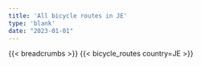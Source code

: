 ```yaml
---
title: 'All bicycle routes in JE'
type: 'blank'
date: "2023-01-01"
---
```


{{< breadcrumbs >}}
{{< bicycle_routes country=JE >}}
